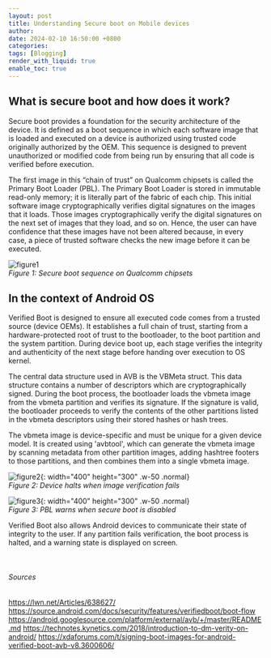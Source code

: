 ```yaml
---
layout: post
title: Understanding Secure boot on Mobile devices
author: 
date: 2024-02-10 16:50:00 +0800
categories: 
tags: [Blogging]
render_with_liquid: true
enable_toc: true
---
```



<h2> What is secure boot and how does it work? </h2>

Secure boot provides a foundation for the security architecture of the device. It is defined as a boot sequence in which each software image that is loaded and executed on a device is authorized using trusted code originally authorized by the OEM. This sequence is designed to prevent unauthorized or modified code from being run by ensuring that all code is verified before execution.

The first image in this “chain of trust” on Qualcomm chipsets is called the Primary Boot Loader (PBL). The Primary Boot Loader is stored in immutable read-only memory; it is literally part of the fabric of each chip. This initial software image cryptographically verifies digital signatures on the images that it loads. Those images cryptographically verify the digital signatures on the next set of images that they load, and so on. Hence, the user can have confidence that these images have not been altered because, in every case, a piece of trusted software checks the new image before it can be executed.


![figure1]({{site.url}}/assets/img/f1.png)
<br>
_Figure 1: Secure boot sequence on Qualcomm chipsets_



<h2> In the context of Android OS </h2>

Verified Boot is designed to ensure all executed code comes from a trusted source (device OEMs). It establishes a full chain of trust, starting from a hardware-protected root of trust to the bootloader, to the boot partition and the system partition. During device boot up, each stage verifies the integrity and authenticity of the next stage before handing over execution to OS kernel.

The central data structure used in AVB is the VBMeta struct. This data structure contains a number of descriptors which are cryptographically signed. During the boot process, the bootloader loads the vbmeta image from the vbmeta partition and verifies its signature. If the signature is valid, the bootloader proceeds to verify the contents of the other partitions listed in the vbmeta descriptors using their stored hashes or hash trees.

The vbmeta image is device-specific and must be unique for a given device model. It is created using 'avbtool', which can generate the vbmeta image by scanning metadata from other partition images, adding hashtree footers to those partitions, and then combines them into a single vbmeta image.

![figure2]({{site.url}}/assets/img/f2.png){: width="400" height="300" .w-50 .normal}
<br>
_Figure 2: Device halts when image verification fails_


![figure3]({{site.url}}/assets/img/f3.png){: width="400" height="300" .w-50 .normal}
<br>
_Figure 3: PBL warns when secure boot is disabled_

Verified Boot also allows Android devices to communicate their state of integrity to the user.
If any partition fails verification, the boot process is halted, and a warning state is displayed on screen.

<br>

###### Sources

<https://lwn.net/Articles/638627/>
<https://source.android.com/docs/security/features/verifiedboot/boot-flow>
<https://android.googlesource.com/platform/external/avb/+/master/README.md>
<https://technotes.kynetics.com/2018/introduction-to-dm-verity-on-android/>
<https://xdaforums.com/t/signing-boot-images-for-android-verified-boot-avb-v8.3600606/>



